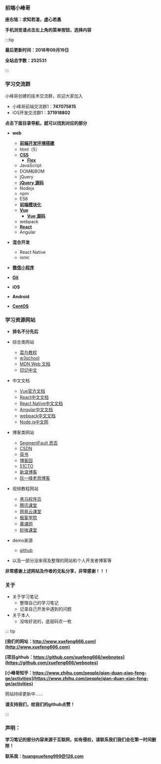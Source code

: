 ### 前端小峰哥

**座右铭：求知若渴，虚心若愚**

**手机浏览请点击左上角的菜单按钮，选择内容**

:::tip

**最后更新时间：2018年09月19日**

**全站总字数：252531**

:::


### 学习交流群
小峰哥创建的技术交流群，欢迎大家加入
* 小峰哥前端交流群1：**747075815**
* iOS开发交流群1：**371918802**

**点击下面目录导航，就可以找到对应的部分**

* **web**
    * [**前端开发环境搭建**](http://www.xuefeng666.com/WebSDE/index.html)
    * html（5）
    * [**CSS**](http://www.xuefeng666.com/CSS/index.html)
        * [**Flex**](http://www.xuefeng666.com/CSS/Flex/index.html)
    * JavaScript
    * DOM和BOM
    * jQuery
    * [**jQuery 源码**](http://www.xuefeng666.com/jQuery/jQuerySrc/index.html)
    * Nodejs
    * npm
    * ES6
    * [**前端模块化**](http://www.xuefeng666.com/Module/index.html)
    * [**Vue**](http://www.xuefeng666.com/Vue/index.html)
        * [**Vue 源码**](http://www.xuefeng666.com/Vue/VueSrc/index.html)
    * webpack
    * [**React**](http://www.xuefeng666.com/React/index.html)
    * Angular
    

* **混合开发**
    * React Native
    * ionic

* [**微信小程序**](http://www.xuefeng666.com/miniprogram/index.html)
* [**Git**](http://www.xuefeng666.com/Git/index.html)
* **iOS**
* **Android**
* [**CentOS**](http://www.xuefeng666.com/CentOS/CentOS/index.html)

### 学习资源网站
* **排名不分先后**
* 综合类网站
    * [菜鸟教程](http://www.runoob.com/)
    * [w3school](http://www.w3school.com.cn/)
    * [MDN Web 文档](https://developer.mozilla.org/zh-CN/)
    * [印记中文](https://docschina.org/)

* 中文文档
    * [Vue官方文档](https://cn.vuejs.org/)
    * [React中文文档](https://doc.react-china.org/)
    * [React Native中文文档](https://reactnative.cn/)
    * [Angular中文文档](http://www.angularjs.net.cn/)
    * [webpack中文文档](https://www.webpackjs.com/)
    * [Node.js中文网](http://nodejs.cn/)

* 博客类网站
    * [SegmentFault 思否](https://segmentfault.com/)
    * [CSDN](https://www.csdn.net/)
    * [简书](https://www.jianshu.com/)
    * [博客园](https://www.cnblogs.com/)
    * [51CTO](https://www.51cto.com/)
    * [新浪博客](http://blog.sina.com.cn/)
    * [阮一峰老师博客](http://www.ruanyifeng.com/home.html)

* 视频教程网站
    * [黑马程序员](http://www.itheima.com/)
    * [腾讯课堂](https://ke.qq.com/)
    * [网易云课堂](http://study.163.com/)
    * [极客学院](https://www.jikexueyuan.com/)
    * [慕课网](https://www.imooc.com/)
    * [妙味课堂](https://www.miaov.com/)

* demo来源
    * [github](https://github.com/)

* 以及一部分没来得及整理的网站和个人开发者博客等

**非常感谢上述网站及作者的无私分享，非常感谢！！！**

### 关于
* 关于学习笔记
    * 整理自己的学习笔记
    * 记录自己开发中遇到的问题
* 关于本人
    * 没啥好说的，底层码农一枚

::: tip


 **[我们的网址：http://www.xuefeng666.com](http://www.xuefeng666.com)**

 **[项目github：https://github.com/xuefeng666/webnotes](https://github.com/xuefeng666/webnotes)**

 **[小峰哥知乎：https://www.zhihu.com/people/qian-duan-xiao-feng-ge/activities](https://www.zhihu.com/people/qian-duan-xiao-feng-ge/activities)**

网站持续更新中......

**请支持我们，给我们的github点赞！**

:::


### 声明：
**学习笔记的部分内容来源于互联网，如有侵权，请联系我们我们会在第一时间删除！**

**联系我：huangxuefeng999@126.com**

